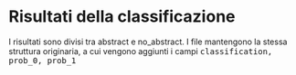 # Risultati della classificazione

I risultati sono divisi tra abstract e no_abstract.
I file mantengono la stessa struttura originaria, a cui vengono aggiunti i campi <tt>classification, prob_0, prob_1</tt>
